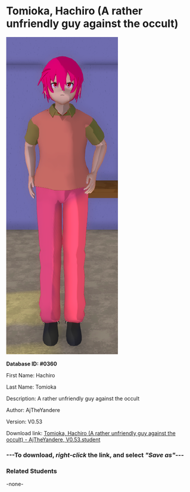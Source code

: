 # Tomioka, Hachiro (A rather unfriendly guy against the occult)

<img src="../../Files/Images/Tomioka, Hachiro (A rather unfriendly guy against the occult).png" title="Tomioka, Hachiro (A rather unfriendly guy against the occult) - AjTheYandere, V0.53">

**Database ID: #0360**

First Name: Hachiro

Last Name: Tomioka

Description: A rather unfriendly guy against the occult

Author: AjTheYandere

Version: V0.53

Download link: <a href="https://raw.githubusercontent.com/Arbiter1223/Daigaku-Gurashi-Custom-Students/master/Files/Student%20Files/Tomioka%2C%20Hachiro%20(A%20rather%20unfriendly%20guy%20against%20the%20occult)%20-%20AjTheYandere%2C%20V0.53.student">Tomioka, Hachiro (A rather unfriendly guy against the occult) - AjTheYandere, V0.53.student</a>

### ---**To download, _right-click_ the link, and select _"Save as"_**---

### Related Students

-none-
